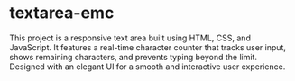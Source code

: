 # textarea-emc
This project is a responsive text area built using HTML, CSS, and JavaScript. It features a real-time character counter that tracks user input, shows remaining characters, and prevents typing beyond the limit. Designed with an elegant UI for a smooth and interactive user experience.
